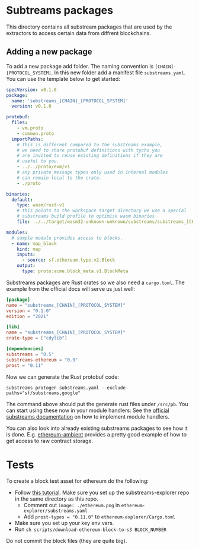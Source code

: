 # Subtreams packages

This directory contains all substream packages that are used by the extractors to access certain data from diffrent
blockchains.

## Adding a new package

To add a new package add folder. The naming convention is `[CHAIN]-[PROTOCOL_SYSTEM]`. In this new folder add a manifest
file `substreams.yaml`. You can use the template below to get started:

```yaml
specVersion: v0.1.0
package:
  name: 'substreams_[CHAIN]_[PROTOCOL_SYSTEM]'
  version: v0.1.0

protobuf:
  files:
    - vm.proto
    - common.proto
  importPaths:
    # This is different compared to the substreams example, 
    # we need to share protobuf definitions with tycho you 
    # are invited to reuse existing definitions if they are 
    # useful to you.
    - ../../proto/evm/v1
    # any private message types only used in internal modules 
    # can remain local to the crate.
    - ./proto

binaries:
  default:
    type: wasm/rust-v1
    # this points to the workspace target directory we use a special 
    # substreams build profile to optimise wasm binaries
    file: ../../target/wasm32-unknown-unknown/substreams/substreams_[CHAIN]_[PROTOCOL_SYSTEM].wasm

modules:
  # sample module provides access to blocks.
  - name: map_block
    kind: map
    inputs:
      - source: sf.ethereum.type.v2.Block
    output:
      type: proto:acme.block_meta.v1.BlockMeta
```

Substreams packages are Rust crates so we also need a `cargo.toml`.
The example from the official docs will serve us just well:

```toml
[package]
name = "substreams_[CHAIN]_[PROTOCOL_SYSTEM]"
version = "0.1.0"
edition = "2021"

[lib]
name = "substreams_[CHAIN]_[PROTOCOL_SYSTEM]"
crate-type = ["cdylib"]

[dependencies]
substreams = "0.5"
substreams-ethereum = "0.9"
prost = "0.11"

```

Now we can generate the Rust protobuf code:

```
substreams protogen substreams.yaml --exclude-paths="sf/substreams,google"
```

The command above should put the generate rust files under `/src/pb`. You
can start using these now in your module handlers: See
the [official substreams documentation](https://thegraph.com/docs/en/substreams/getting-started/quickstart/#create-substreams-module-handlers)
on
how to implement module handlers.

You can also look into already existing substreams packages to see how it
is done. E.g. [ethereum-ambient](./ethereum-ambient/) provides a pretty good
example of how to get access to raw contract storage.

# Tests

To create a block test asset for ethereum do the following:

- Follow [this tutorial](https://substreams.streamingfast.io/tutorials/overview/map_block_meta_module). Make sure you
  set up the substreams-explorer repo in the same directory as this repo.
    - Comment out `image: ./ethereum.png` in `ethereum-explorer/substreams.yaml`
    - Add `prost-types = "0.11.0"` to `ethereum-explorer/Cargo.toml`
- Make sure you set up your key env vars.
- Run `sh scripts/download-ethereum-block-to-s3 BLOCK_NUMBER`

Do not commit the block files (they are quite big).